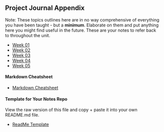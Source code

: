 ## Project Journal Appendix

Note: These topics outlines here are in no way comprehensive of everything you have been taught - but a **minimum**. Elaborate on them and put anything here you might find useful in the future. These are your notes to refer back to throughout the unit.

+ [Week 01](https://github.com/KyleGoslan/Digital-Media-Design/blob/master/Notes/01.md)
+ [Week 02](https://github.com/KyleGoslan/Digital-Media-Design/blob/master/Notes/02.md)
+ [Week 03](https://github.com/KyleGoslan/Digital-Media-Design/blob/master/Notes/03.md)
+ [Week 04](https://github.com/KyleGoslan/Digital-Media-Design/blob/master/Notes/04.md)
+ [Week 05](https://github.com/KyleGoslan/Digital-Media-Design/blob/master/Notes/05.md)

#### Markdown Cheatsheet
+ [Markdown Cheatsheet](https://guides.github.com/features/mastering-markdown/)

#### Template for Your Notes Repo
View the raw version of this file and copy + paste it into your own README.md file. 
+ [ReadMe Template](https://github.com/KyleGoslan/Digital-Media-Design/blob/master/Notes/Template.md)
